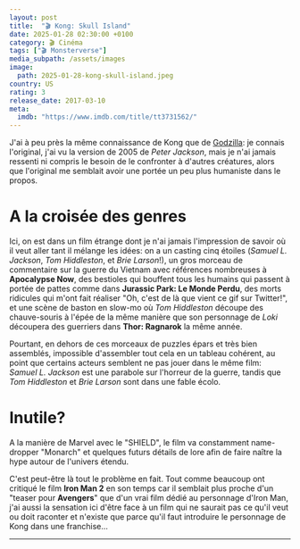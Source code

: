 ```yaml
---
layout: post
title:  "🎬 Kong: Skull Island"
date: 2025-01-28 02:30:00 +0100
category: 🎬 Cinéma
tags: ["🎬 Monsterverse"]
media_subpath: /assets/images
image:
  path: 2025-01-28-kong-skull-island.jpeg
country: US
rating: 3
release_date: 2017-03-10
meta:
  imdb: "https://www.imdb.com/title/tt3731562/"
---
```


J'ai à peu près la même connaissance de Kong que de [Godzilla](/posts/godzilla-2014/): je connais l'original, j'ai vu la version de 2005 de *Peter Jackson*, mais je n'ai jamais ressenti ni compris le besoin de le confronter à d'autres créatures, alors que l'original me semblait avoir une portée un peu plus humaniste dans le propos.

# A la croisée des genres

Ici, on est dans un film étrange dont je n'ai jamais l'impression de savoir où il veut aller tant il mélange les idées: on a un casting cinq étoiles (*Samuel L. Jackson*, *Tom Hiddleston*, et *Brie Larson*!), un gros morceau de commentaire sur la guerre du Vietnam avec références nombreuses à **Apocalypse Now**, des bestioles qui bouffent tous les humains qui passent à portée de pattes comme dans **Jurassic Park: Le Monde Perdu**, des morts ridicules qui m'ont fait réaliser "Oh, c'est de là que vient ce gif sur Twitter!", et une scène de baston en slow-mo où *Tom Hiddleston* découpe des chauve-souris à l'épée de la même manière que son personnage de *Loki* découpera des guerriers dans **Thor: Ragnarok** la même année.

Pourtant, en dehors de ces morceaux de puzzles épars et très bien assemblés, impossible d'assembler tout cela en un tableau cohérent, au point que certains acteurs semblent ne pas jouer dans le même film: *Samuel L. Jackson* est une parabole sur l'horreur de la guerre, tandis que *Tom Hiddleston* et *Brie Larson* sont dans une fable écolo.

# Inutile?

A la manière de Marvel avec le "SHIELD", le film va constamment name-dropper "Monarch" et quelques futurs détails de lore afin de faire naître la hype autour de l'univers étendu.

C'est peut-être là tout le problème en fait. Tout comme beaucoup ont critiqué le film **Iron Man 2** en son temps car il semblait plus proche d'un "teaser pour **Avengers**" que d'un vrai film dédié au personnage d'Iron Man, j'ai aussi la sensation ici d'être face à un film qui ne saurait pas ce qu'il veut ou doit raconter et n'existe que parce qu'il faut introduire le personnage de Kong dans une franchise...

* * *
